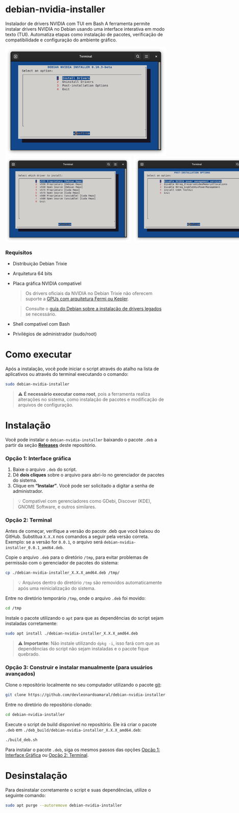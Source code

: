 # debian-nvidia-installer

Instalador de drivers NVIDIA com TUI em Bash
A ferramenta permite instalar drivers NVIDIA no Debian usando uma interface
interativa em modo texto (TUI). Automatiza etapas como instalação de pacotes,
verificação de compatibilidade e configuração do ambiente gráfico.

<img src="data/screenshots/main-menu.png">

<div style="display:flex; gap:10px;">
  <img src="data/screenshots/drivers-menu.png" width="394" height="266">
  <img src="data/screenshots/post-installation-menu.png" width="394" height="266">
</div>

### Requisitos

* Distribuição Debian Trixie
* Arquitetura 64 bits
* Placa gráfica NVIDIA compatível
  > Os drivers oficiais da NVIDIA no Debian Trixie não oferecem suporte a [GPUs com arquitetura Fermi ou Kepler](https://www.nvidia.com/en-us/drivers/unix/legacy-gpu/).

  > Consulte o [guia do Debian sobre a instalação de drivers legados](https://wiki.debian.org/NvidiaGraphicsDrivers#Tesla_Drivers) se necessário.
* Shell compatível com Bash
* Privilégios de administrador (sudo/root)

# Como executar

Após a instalação, você pode iniciar o script através do atalho na lista de aplicativos ou através do terminal executando o comando:

```bash
sudo debian-nvidia-installer
```

> ⚠️ **É necessário executar como root**, pois a ferramenta realiza alterações no sistema, como instalação de pacotes e modificação de arquivos de configuração.

# Instalação

Você pode instalar o `debian-nvidia-installer` baixando o pacote `.deb` a partir da seção **[Releases](https://github.com/devleonardoamaral/debian-nvidia-installer/releases)** deste repositório.

### Opção 1: Interface gráfica

1. Baixe o arquivo `.deb` do script.
2. Dê **dois cliques** sobre o arquivo para abri-lo no gerenciador de pacotes do sistema.
3. Clique em **“Instalar”**. Você pode ser solicitado a digitar a senha de administrador.

> 💡 Compatível com gerenciadores como GDebi, Discover (KDE), GNOME Software, e outros similares.

### Opção 2: Terminal

Antes de começar, verifique a versão do pacote .deb que você baixou do GitHub. Substitua `X.X.X` nos comandos a seguir pela versão correta.
Exemplo: se a versão for `0.0.1`, o arquivo será `debian-nvidia-installer_0.0.1_amd64.deb`.

Copie o arquivo `.deb` para o diretório `/tmp`, para evitar problemas de permissão com o gerenciador de pacotes do sistema:

```bash
cp ./debian-nvidia-installer_X.X.X_amd64.deb /tmp/
```

> 💡 Arquivos dentro do diretório `/tmp` são removidos automaticamente após uma reinicialização do sistema.

Entre no diretório temporário `/tmp`, onde o arquivo `.deb` foi movido:

```bash
cd /tmp
```

Instale o pacote utilizando o `apt` para que as dependências do script sejam instaladas corretamente:

```bash
sudo apt install ./debian-nvidia-installer_X.X.X_amd64.deb
```

> ⚠️ **Importante:** Não instale utilizando `dpkg -i`, isso fará com que as dependências do script não sejam instaladas e o pacote fique quebrado.

### Opção 3: Construir e instalar manualmente (para usuários avançados)

Clone o repositório localmente no seu computador utilizando o pacote [git](https://packages.debian.org/stable/git):

```bash
git clone https://github.com/devleonardoamaral/debian-nvidia-installer.git
```

Entre no diretório do repositório clonado:

```bash
cd debian-nvidia-installer
```

Execute o script de build disponível no repositório. Ele irá criar o pacote `.deb` em `./deb_build/debian-nvidia-installer_X.X.X_amd64.deb`:

```bash
./build_deb.sh
```

Para instalar o pacote `.deb`, siga os mesmos passos das opções [Opção 1: Interface Gráfica](#opção-1-interface-gráfica) ou [Opção 2: Terminal](#opção-2-terminal).

# Desinstalação

Para desinstalar corretamente o script e suas dependências, utilize o seguinte comando:

```bash
sudo apt purge --autoremove debian-nvidia-installer
```
